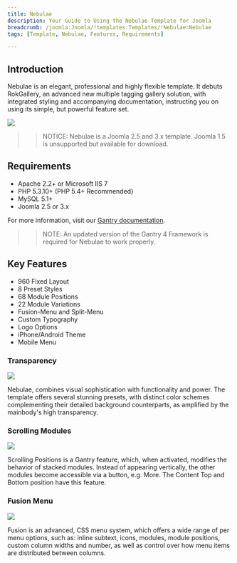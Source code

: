 ```yaml
---
title: Nebulae
description: Your Guide to Using the Nebulae Template for Joomla
breadcrumb: /joomla:Joomla/!templates:Templates/!Nebulae:Nebulae
tags: [Template, Nebulae, Features, Requirements]

---
```


Introduction
-----

Nebulae is an elegant, professional and highly flexible template. It debuts RokGallery, an advanced new multiple tagging gallery solution, with integrated styling and accompanying documentation, instructing you on using its simple, but powerful feature set.

![][theme]

>> NOTICE: Nebulae is a Joomla 2.5 and 3.x template. Joomla 1.5 is unsupported but available for download.

Requirements
-----

* Apache 2.2+ or Microsoft IIS 7
* PHP 5.3.10+ (PHP 5.4+ Recommended)
* MySQL 5.1+
* Joomla 2.5 or 3.x

For more information, visit our [Gantry documentation][gantry].

>> NOTE: An updated version of the Gantry 4 Framework is required for Nebulae to work properly.

Key Features
-----

* 960 Fixed Layout  
* 8 Preset Styles  
* 68 Module Positions  
* 22 Module Variations  
* Fusion-Menu and Split-Menu  
* Custom Typography  
* Logo Options  
* iPhone/Android Theme  
* Mobile Menu

### Transparency

![][transparency]

Nebulae, combines visual sophistication with functionality and power. The template offers several stunning presets, with distinct color schemes complementing their detailed background counterparts, as amplified by the mainbody's high transparency.

### Scrolling Modules

![][scrolling]

Scrolling Positions is a Gantry feature, which, when activated, modifies the behavior of stacked modules. Instead of appearing vertically, the other modules become accessible via a button, e.g. More. The Content Top and Bottom position have this feature.

### Fusion Menu

![][fusion]

Fusion is an advanced, CSS menu system, which offers a wide range of per menu options, such as: inline subtext, icons, modules, module positions, custom column widths and number, as well as control over how menu items are distributed between columns.

[gantry]: http://www.gantry-framework.org/
[theme]: assets/nebulae.jpeg
[transparency]: assets/transparency.jpg
[scrolling]: assets/scrolling.jpg
[fusion]: assets/fusion.jpg
